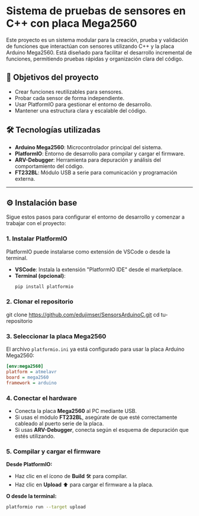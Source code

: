 # Sistema de pruebas de sensores en C++ con placa Mega2560

Este proyecto es un sistema modular para la creación, prueba y validación de funciones que interactúan con sensores utilizando C++ y la placa Arduino Mega2560. Está diseñado para facilitar el desarrollo incremental de funciones, permitiendo pruebas rápidas y organización clara del código.

## 🚀 Objetivos del proyecto

- Crear funciones reutilizables para sensores.
- Probar cada sensor de forma independiente.
- Usar PlatformIO para gestionar el entorno de desarrollo.
- Mantener una estructura clara y escalable del código.

## 🛠️ Tecnologías utilizadas

- **Arduino Mega2560**: Microcontrolador principal del sistema.
- **PlatformIO**: Entorno de desarrollo para compilar y cargar el firmware.
- **ARV-Debugger**: Herramienta para depuración y análisis del comportamiento del código.
- **FT232BL**: Módulo USB a serie para comunicación y programación externa.

---
## ⚙️ Instalación base

Sigue estos pasos para configurar el entorno de desarrollo y comenzar a trabajar con el proyecto:

### 1. Instalar PlatformIO

PlatformIO puede instalarse como extensión de VSCode o desde la terminal.

- **VSCode**: Instala la extensión "PlatformIO IDE" desde el marketplace.
- **Terminal (opcional)**:
  ```bash
  pip install platformio

### 2. Clonar el repositorio
  git clone https://github.com/edujimser/SensorsArduinoC.git
  cd tu-repositorio
  
### 3. Seleccionar la placa Mega2560

El archivo `platformio.ini` ya está configurado para usar la placa Arduino Mega2560:

```ini
[env:mega2560]
platform = atmelavr
board = mega2560
framework = arduino
```

### 4. Conectar el hardware

- Conecta la placa **Mega2560** al PC mediante USB.
- Si usas el módulo **FT232BL**, asegúrate de que esté correctamente cableado al puerto serie de la placa.
- Si usas **ARV-Debugger**, conecta según el esquema de depuración que estés utilizando.


### 5. Compilar y cargar el firmware

**Desde PlatformIO:**

- Haz clic en el ícono de **Build** 🛠️ para compilar.
- Haz clic en **Upload** ⬆️ para cargar el firmware a la placa.

**O desde la terminal:**

```bash
platformio run --target upload
```

